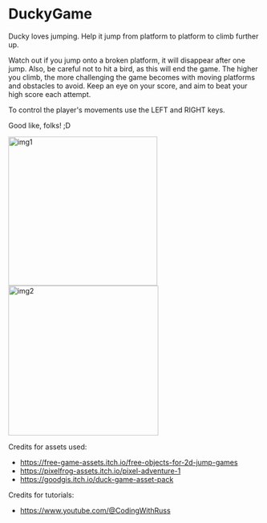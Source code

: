 # DuckyGame

Ducky loves jumping. Help it jump from platform to platform to climb further up.

Watch out if you jump onto a broken platform, it will disappear after one jump. Also, be careful not to hit a bird, as this will end the game. The higher you climb, the more challenging the game becomes with moving platforms and obstacles to avoid. Keep an eye on your score, and aim to beat your high score each attempt.

To control the player's movements use the LEFT and RIGHT keys.

Good like, folks! ;D

<img width="297" alt="img1" src="https://user-images.githubusercontent.com/64708812/233789710-5ae832b2-f7c0-4596-86e4-6bb6417c168f.png">
<img width="299" alt="img2" src="https://user-images.githubusercontent.com/64708812/233789691-7e5534a1-9942-4856-a6d8-61203d1d8b1d.png">


Credits for assets used:
- https://free-game-assets.itch.io/free-objects-for-2d-jump-games
- https://pixelfrog-assets.itch.io/pixel-adventure-1
- https://goodgis.itch.io/duck-game-asset-pack

Credits for tutorials:
- https://www.youtube.com/@CodingWithRuss
